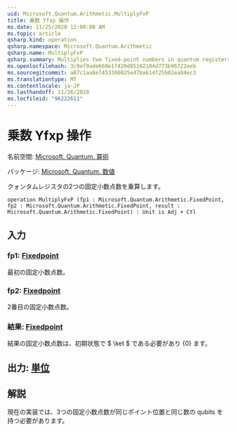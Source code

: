 ```yaml
---
uid: Microsoft.Quantum.Arithmetic.MultiplyFxP
title: 乗数 Yfxp 操作
ms.date: 11/25/2020 12:00:00 AM
ms.topic: article
qsharp.kind: operation
qsharp.namespace: Microsoft.Quantum.Arithmetic
qsharp.name: MultiplyFxP
qsharp.summary: Multiplies two fixed-point numbers in quantum registers.
ms.openlocfilehash: 3c9ef9ade660e1f420d85162104d773b96722eeb
ms.sourcegitcommit: a87c1aa8e7453360025e47ba614f25b02ea84ec3
ms.translationtype: MT
ms.contentlocale: ja-JP
ms.lasthandoff: 11/26/2020
ms.locfileid: "96222611"
---
```

# <a name="multiplyfxp-operation"></a>乗数 Yfxp 操作

名前空間: [Microsoft. Quantum. 算術](xref:Microsoft.Quantum.Arithmetic)

パッケージ: [Microsoft. Quantum. 数値](https://nuget.org/packages/Microsoft.Quantum.Numerics)


クォンタムレジスタの2つの固定小数点数を乗算します。

```qsharp
operation MultiplyFxP (fp1 : Microsoft.Quantum.Arithmetic.FixedPoint, fp2 : Microsoft.Quantum.Arithmetic.FixedPoint, result : Microsoft.Quantum.Arithmetic.FixedPoint) : Unit is Adj + Ctl
```


## <a name="input"></a>入力

### <a name="fp1--fixedpoint"></a>fp1: [Fixedpoint](xref:Microsoft.Quantum.Arithmetic.FixedPoint)

最初の固定小数点数。


### <a name="fp2--fixedpoint"></a>fp2: [Fixedpoint](xref:Microsoft.Quantum.Arithmetic.FixedPoint)

2番目の固定小数点数。


### <a name="result--fixedpoint"></a>結果: [Fixedpoint](xref:Microsoft.Quantum.Arithmetic.FixedPoint)

結果の固定小数点数は、初期状態で $ \ket $ である必要があり {0} ます。



## <a name="output--unit"></a>出力: [単位](xref:microsoft.quantum.lang-ref.unit)



## <a name="remarks"></a>解説

現在の実装では、3つの固定小数点数が同じポイント位置と同じ数の qubits を持つ必要があります。